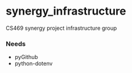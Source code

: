 # synergy_infrastructure
CS469 synergy project infrastructure group



### Needs
- pyGithub
- python-dotenv